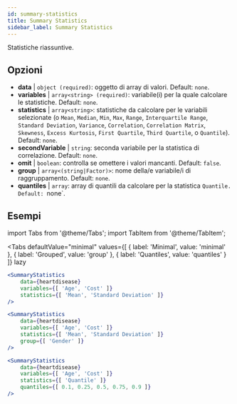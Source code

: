 ```yaml
---
id: summary-statistics 
title: Summary Statistics
sidebar_label: Summary Statistics
---
```


Statistiche riassuntive.

## Opzioni

* __data__ | `object (required)`: oggetto di array di valori. Default: `none`.
* __variables__ | `array<string> (required)`: variabile(i) per la quale calcolare le statistiche. Default: `none`.
* __statistics__ | `array<string>`: statistiche da calcolare per le variabili selezionate (o `Mean`, `Median`, `Min`, `Max`, `Range`, `Interquartile Range`, `Standard Deviation`, `Variance`, `Correlation`, `Correlation Matrix`, `Skewness`, `Excess Kurtosis`, `First Quartile`, `Third Quartile`, o `Quantile`). Default: `none`.
* __secondVariable__ | `string`: seconda variabile per la statistica di correlazione. Default: `none`.
* __omit__ | `boolean`: controlla se omettere i valori mancanti. Default: `false`.
* __group__ | `array<(string|Factor)>`: nome della/e variabile/i di raggruppamento. Default: `none`.
* __quantiles__ | `array`: array di quantili da calcolare per la statistica `Quantile. Default: `none`.


## Esempi

import Tabs from '@theme/Tabs';
import TabItem from '@theme/TabItem';

<Tabs
    defaultValue="minimal"
    values={[
        { label: 'Minimal', value: 'minimal' },
        { label: 'Grouped', value: 'group' },
        { label: 'Quantiles', value: 'quantiles' }
    ]}
    lazy
>

<TabItem value="minimal">

```jsx live
<SummaryStatistics 
    data={heartdisease} 
    variables={[ 'Age', 'Cost' ]}
    statistics={[ 'Mean', 'Standard Deviation' ]}
/>
```

</TabItem>

<TabItem value="group" >

```jsx live
<SummaryStatistics 
    data={heartdisease} 
    variables={[ 'Age', 'Cost' ]}
    statistics={[ 'Mean', 'Standard Deviation' ]}
    group={[ 'Gender' ]}
/>
```
</TabItem>

<TabItem value="quantiles">

```jsx live
<SummaryStatistics 
    data={heartdisease} 
    variables={[ 'Age', 'Cost' ]}
    statistics={[ 'Quantile' ]}
    quantiles={[ 0.1, 0.25, 0.5, 0.75, 0.9 ]}
/>
```

</TabItem>

</Tabs>
